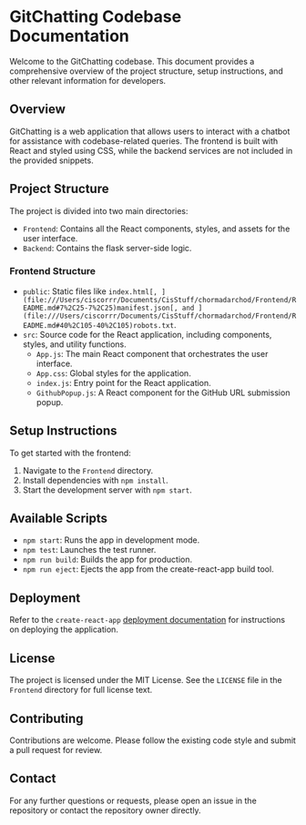 # GitChatting Codebase Documentation

Welcome to the GitChatting codebase. This document provides a comprehensive overview of the project structure, setup instructions, and other relevant information for developers.

## Overview

GitChatting is a web application that allows users to interact with a chatbot for assistance with codebase-related queries. The frontend is built with React and styled using CSS, while the backend services are not included in the provided snippets.

## Project Structure

The project is divided into two main directories:

- `Frontend`: Contains all the React components, styles, and assets for the user interface.
- `Backend`: Contains the flask server-side logic.

### Frontend Structure

- `public`: Static files like `index.html[, ](file:///Users/ciscorrr/Documents/CisStuff/chormadarchod/Frontend/README.md#7%2C25-7%2C25)manifest.json[, and ](file:///Users/ciscorrr/Documents/CisStuff/chormadarchod/Frontend/README.md#40%2C105-40%2C105)robots.txt`.
- `src`: Source code for the React application, including components, styles, and utility functions.
  - `App.js`: The main React component that orchestrates the user interface.
  - `App.css`: Global styles for the application.
  - `index.js`: Entry point for the React application.
  - `GithubPopup.js`: A React component for the GitHub URL submission popup.

## Setup Instructions

To get started with the frontend:

1. Navigate to the `Frontend` directory.
2. Install dependencies with `npm install`.
3. Start the development server with `npm start`.

## Available Scripts

- `npm start`: Runs the app in development mode.
- `npm test`: Launches the test runner.
- `npm run build`: Builds the app for production.
- `npm run eject`: Ejects the app from the create-react-app build tool.

## Deployment

Refer to the `create-react-app` [deployment documentation](https://facebook.github.io/create-react-app/docs/deployment) for instructions on deploying the application.

## License

The project is licensed under the MIT License. See the `LICENSE` file in the `Frontend` directory for full license text.

## Contributing

Contributions are welcome. Please follow the existing code style and submit a pull request for review.

## Contact

For any further questions or requests, please open an issue in the repository or contact the repository owner directly.
